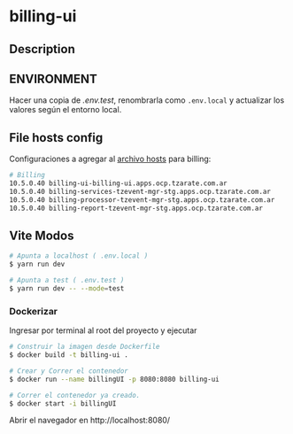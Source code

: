 # billing-ui

## Description

## ENVIRONMENT

Hacer una copia de _.env.test_, renombrarla como `.env.local` y actualizar los valores según el entorno local.

## File hosts config

Configuraciones a agregar al [archivo hosts](<https://en.wikipedia.org/wiki/Hosts_(file)#Location_in_the_file_system>) para billing:

```bash
# Billing
10.5.0.40 billing-ui-billing-ui.apps.ocp.tzarate.com.ar
10.5.0.40 billing-services-tzevent-mgr-stg.apps.ocp.tzarate.com.ar
10.5.0.40 billing-processor-tzevent-mgr-stg.apps.ocp.tzarate.com.ar
10.5.0.40 billing-report-tzevent-mgr-stg.apps.ocp.tzarate.com.ar
```

## Vite Modos

```bash
# Apunta a localhost ( .env.local )
$ yarn run dev

# Apunta a test ( .env.test )
$ yarn run dev -- --mode=test
```

### Dockerizar

Ingresar por terminal al root del proyecto y ejecutar

```bash
# Construir la imagen desde Dockerfile
$ docker build -t billing-ui .

# Crear y Correr el contenedor
$ docker run --name billingUI -p 8080:8080 billing-ui

# Correr el contenedor ya creado.
$ docker start -i billingUI
```

Abrir el navegador en http://localhost:8080/
